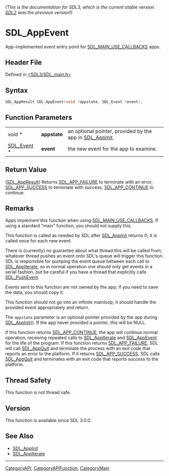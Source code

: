 ###### (This is the documentation for SDL3, which is the current stable version. [SDL2](https://wiki.libsdl.org/SDL2/) was the previous version!)
# SDL_AppEvent

App-implemented event entry point for [SDL_MAIN_USE_CALLBACKS](SDL_MAIN_USE_CALLBACKS) apps.

## Header File

Defined in [<SDL3/SDL_main.h>](https://github.com/libsdl-org/SDL/blob/main/include/SDL3/SDL_main.h)

## Syntax

```c
SDL_AppResult SDL_AppEvent(void *appstate, SDL_Event *event);
```

## Function Parameters

|                          |              |                                                                         |
| ------------------------ | ------------ | ----------------------------------------------------------------------- |
| void *                   | **appstate** | an optional pointer, provided by the app in [SDL_AppInit](SDL_AppInit). |
| [SDL_Event](SDL_Event) * | **event**    | the new event for the app to examine.                                   |

## Return Value

([SDL_AppResult](SDL_AppResult)) Returns [SDL_APP_FAILURE](SDL_APP_FAILURE)
to terminate with an error, [SDL_APP_SUCCESS](SDL_APP_SUCCESS) to terminate
with success, [SDL_APP_CONTINUE](SDL_APP_CONTINUE) to continue.

## Remarks

Apps implement this function when using
[SDL_MAIN_USE_CALLBACKS](SDL_MAIN_USE_CALLBACKS). If using a standard
"main" function, you should not supply this.

This function is called as needed by SDL after [SDL_AppInit](SDL_AppInit)
returns 0; It is called once for each new event.

There is (currently) no guarantee about what thread this will be called
from; whatever thread pushes an event onto SDL's queue will trigger this
function. SDL is responsible for pumping the event queue between each call
to [SDL_AppIterate](SDL_AppIterate), so in normal operation one should only
get events in a serial fashion, but be careful if you have a thread that
explicitly calls [SDL_PushEvent](SDL_PushEvent).

Events sent to this function are not owned by the app; if you need to save
the data, you should copy it.

This function should not go into an infinite mainloop; it should handle the
provided event appropriately and return.

The `appstate` parameter is an optional pointer provided by the app during
[SDL_AppInit](SDL_AppInit)(). If the app never provided a pointer, this
will be NULL.

If this function returns [SDL_APP_CONTINUE](SDL_APP_CONTINUE), the app will
continue normal operation, receiving repeated calls to
[SDL_AppIterate](SDL_AppIterate) and [SDL_AppEvent](SDL_AppEvent) for the
life of the program. If this function returns
[SDL_APP_FAILURE](SDL_APP_FAILURE), SDL will call
[SDL_AppQuit](SDL_AppQuit) and terminate the process with an exit code that
reports an error to the platform. If it returns
[SDL_APP_SUCCESS](SDL_APP_SUCCESS), SDL calls [SDL_AppQuit](SDL_AppQuit)
and terminates with an exit code that reports success to the platform.

## Thread Safety

This function is not thread safe.

## Version

This function is available since SDL 3.0.0.

## See Also

- [SDL_AppInit](SDL_AppInit)
- [SDL_AppIterate](SDL_AppIterate)

----
[CategoryAPI](CategoryAPI), [CategoryAPIFunction](CategoryAPIFunction), [CategoryMain](CategoryMain)

